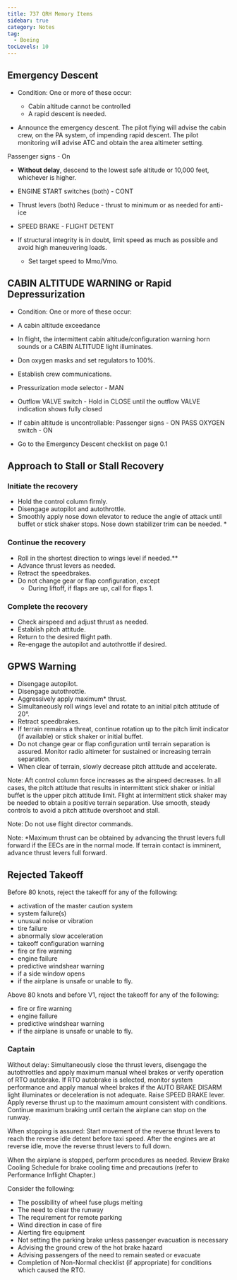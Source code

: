 ```yaml
---
title: 737 QRH Memory Items
sidebar: true
category: Notes
tag:
  - Boeing
tocLevels: 10
---
```


## Emergency Descent

- Condition: One or more of these occur:

  - Cabin altitude cannot be controlled
  - A rapid descent is needed.

- Announce the emergency descent. The pilot flying will advise the cabin crew, on the PA system, of impending rapid descent. The pilot monitoring will advise ATC and obtain the area altimeter setting.

Passenger signs - On

- **Without delay**, descend to the lowest safe altitude or 10,000 feet, whichever is higher.

- ENGINE START switches (both) - CONT

- Thrust levers (both) Reduce - thrust to minimum or as needed for anti-ice

- SPEED BRAKE - FLIGHT DETENT

- If structural integrity is in doubt, limit speed as much as possible and avoid high maneuvering loads.

  - Set target speed to Mmo/Vmo.

<AudioPlayer src= "/Boeing/737QRH-Memory-Items/Emergency Descent.mp3"></AudioPlayer>

## CABIN ALTITUDE WARNING or Rapid Depressurization

- Condition: One or more of these occur:
- A cabin altitude exceedance
- In flight, the intermittent cabin altitude/configuration warning horn sounds or a CABIN ALTITUDE light illuminates.

- Don oxygen masks and set regulators to 100%.
- Establish crew communications.
- Pressurization mode selector - MAN
- Outflow VALVE switch - Hold in CLOSE until the outflow VALVE indication shows fully closed
- If cabin altitude is uncontrollable:
  Passenger signs - ON
  PASS OXYGEN switch - ON
- Go to the Emergency Descent checklist on page 0.1

<AudioPlayer src= "/Boeing/737QRH-Memory-Items/CABIN ALTITUDE WARNING or Rapid Depressurization.mp3"></AudioPlayer>

## Approach to Stall or Stall Recovery

### Initiate the recovery

- Hold the control column firmly.
- Disengage autopilot and autothrottle.
- Smoothly apply nose down elevator to reduce the angle of attack until buffet or stick shaker stops. Nose down stabilizer trim can be needed. \*

### Continue the recovery

- Roll in the shortest direction to wings level if needed.\*\*
- Advance thrust levers as needed.
- Retract the speedbrakes.
- Do not change gear or flap configuration, except
  - During liftoff, if flaps are up, call for flaps 1.

### Complete the recovery

- Check airspeed and adjust thrust as
  needed.
- Establish pitch attitude.
- Return to the desired flight path.
- Re-engage the autopilot and autothrottle if desired.

<AudioPlayer src= "/Boeing/737QRH-Memory-Items/Approach to Stall or Stall Recovery.mp3"></AudioPlayer>

## GPWS Warning

- Disengage autopilot.
- Disengage autothrottle.
- Aggressively apply maximum\* thrust.
- Simultaneously roll wings level and rotate to an initial pitch attitude of 20°.
- Retract speedbrakes.
- If terrain remains a threat, continue rotation up to the pitch limit indicator (if available) or stick shaker or initial buffet.
- Do not change gear or flap configuration until terrain separation is assured. Monitor radio altimeter for sustained or increasing terrain separation.
- When clear of terrain, slowly decrease pitch attitude and accelerate.

Note: Aft control column force increases as the airspeed decreases. In all cases, the pitch attitude that results in intermittent stick shaker or initial buffet is the upper pitch attitude limit. Flight at intermittent stick shaker may be needed to obtain a positive terrain separation. Use smooth, steady controls to avoid a pitch attitude overshoot and stall.

Note: Do not use flight director commands.

Note: \*Maximum thrust can be obtained by advancing the thrust levers full forward if the EECs are in the normal mode. If terrain contact is imminent, advance thrust levers full forward.

<AudioPlayer src= "/Boeing/737QRH-Memory-Items/GPWS Warning.mp3"></AudioPlayer>

## Rejected Takeoff

Before 80 knots, reject the takeoff for any of the following:

- activation of the master caution system
- system failure(s)
- unusual noise or vibration
- tire failure
- abnormally slow acceleration
- takeoff configuration warning
- fire or fire warning
- engine failure
- predictive windshear warning
- if a side window opens
- if the airplane is unsafe or unable to fly.

Above 80 knots and before V1, reject the takeoff for any of the following:

- fire or fire warning
- engine failure
- predictive windshear warning
- if the airplane is unsafe or unable to fly.

<AudioPlayer src= "/Boeing/737QRH-Memory-Items/Reject Take Items.mp3"></AudioPlayer>

### Captain

Without delay:
Simultaneously close the thrust levers, disengage the autothrottles and apply maximum manual wheel brakes or verify operation of RTO autobrake.
If RTO autobrake is selected, monitor system performance and apply manual wheel brakes if the AUTO BRAKE DISARM light illuminates or deceleration is not adequate.
Raise SPEED BRAKE lever.
Apply reverse thrust up to the maximum amount consistent with conditions.
Continue maximum braking until certain the airplane can stop on the runway.

When stopping is assured:
Start movement of the reverse thrust levers to reach the reverse idle detent before taxi speed.
After the engines are at reverse idle, move the reverse thrust levers to full down.

When the airplane is stopped, perform procedures as needed.
Review Brake Cooling Schedule for brake cooling time and precautions (refer to Performance Inflight Chapter.)

Consider the following:

- The possibility of wheel fuse plugs melting
- The need to clear the runway
- The requirement for remote parking
- Wind direction in case of fire
- Alerting fire equipment
- Not setting the parking brake unless passenger evacuation is necessary
- Advising the ground crew of the hot brake hazard
- Advising passengers of the need to remain seated or evacuate
- Completion of Non-Normal checklist (if appropriate) for conditions which caused the RTO.

<AudioPlayer src= "/Boeing/737QRH-Memory-Items/Rejected Takeoff Captain.mp3"></AudioPlayer>
